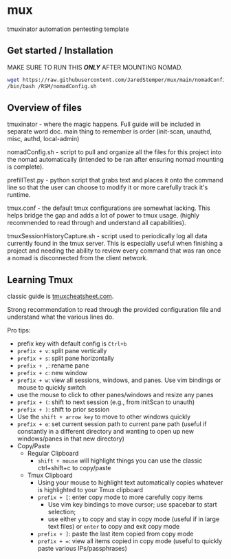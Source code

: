 # mux
tmuxinator automation pentesting template

## Get started / Installation

MAKE SURE TO RUN THIS **_ONLY_** AFTER MOUNTING NOMAD.
```bash
wget https://raw.githubusercontent.com/JaredStemper/mux/main/nomadConfig.sh -O /RSM/nomadConfig.sh
/bin/bash /RSM/nomadConfig.sh
```

## Overview of files

tmuxinator - where the magic happens. Full guide will be included in separate word doc. main thing to remember is order (init-scan, unauthd, misc, authd, local-admin)

nomadConfig.sh - script to pull and organize all the files for this project into the nomad automatically (intended to be ran after ensuring nomad mounting is complete).

prefillTest.py - python script that grabs text and places it onto the command line so that the user can choose to modify it or more carefully track it's runtime.

tmux.conf - the default tmux configurations are somewhat lacking. This helps bridge the gap and adds a lot of power to tmux usage. (highly recommended to read through and understand all capabilities).

tmuxSessionHistoryCapture.sh - script used to periodically log all data currently found in the tmux server. This is especially useful when finishing a project and needing the ability to review every command that was ran once a nomad is disconnected from the client network.

## Learning Tmux

classic guide is [tmuxcheatsheet.com](tmuxcheatsheet.com).


Strong recommendation to read through the provided configuration file and understand what the various lines do.

Pro tips:
*  prefix key with default config is `Ctrl+b`
* `prefix + v`: split pane vertically
* `prefix + s`: split pane horizontally
* `prefix + ,`: rename pane
* `prefix + c`: new window
* `prefix + w`: view all sessions, windows, and panes. Use vim bindings or mouse to quickly switch
* use the mouse to click to other panes/windows and resize any panes
* `prefix + (`: shift to next session (e.g., from initScan to unauth)
* `prefix + )`: shift to prior session
* Use the `shift + arrow key` to move to other windows quickly
* `prefix + e`:  set current session path to current pane path (useful if constantly in a different directory and wanting to open up new windows/panes in that new directory)
* Copy/Paste
  * Regular Clipboard
    * `shift + mouse` will highlight things you can use the classic ctrl+shift+c to copy/paste
  * Tmux Clipboard
    * Using your mouse to highlight text automatically copies whatever is highlighted to your Tmux clipboard
    * `prefix + [`: enter copy mode to more carefully copy items
      * Use vim key bindings to move cursor; use spacebar to start selection;
      * use either `y` to copy and stay in copy mode (useful if in large text files) or `enter` to copy and exit copy mode
    * `prefix + ]`: paste the last item copied from copy mode
    * `prefix + =`: view all items copied in copy mode (useful to quickly paste various IPs/passphrases)
